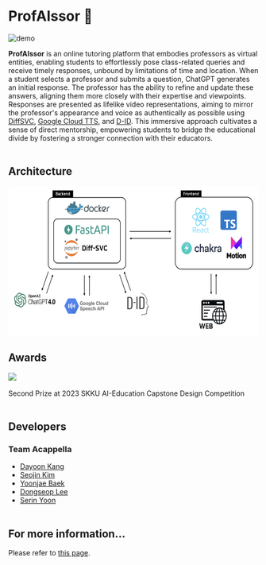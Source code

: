 # ProfAIssor 🤖
<img width="900" alt="demo" src="https://github.com/Team-Acappella/Acappella-Server/assets/53158200/1a805a33-2b2c-430d-bdef-22d3b4815494">

**ProfAIssor** is an online tutoring platform that embodies professors as virtual entities, enabling students to effortlessly pose class-related queries and receive timely responses, unbound by limitations of time and location. When a student selects a professor and submits a question, ChatGPT generates an initial response. The professor has the ability to refine and update these answers, aligning them more closely with their expertise and viewpoints. Responses are presented as lifelike video representations, aiming to mirror the professor's appearance and voice as authentically as possible using [DiffSVC](https://github.com/UtaUtaUtau/diff-svc), [Google Cloud TTS](https://cloud.google.com/text-to-speech), and [D-ID](https://www.d-id.com/). This immersive approach cultivates a sense of direct mentorship, empowering students to bridge the educational divide by fostering a stronger connection with their educators.
<br/><br/>

## Architecture
<img src="./assets/architecture.png" style="height:300px">

## Awards
<img src="https://github.com/Team-Acappella/Acappella-Server/assets/53158200/1804b8b1-edc6-4fc9-84c4-5ec67c6fdba6" style="height:250px">

Second Prize at 2023 SKKU AI-Education Capstone Design Competition
<br/><br/>

## Developers
### Team Acappella
- [Dayoon Kang](https://github.com/daayuun)
- [Seojin Kim](https://github.com/SeojinSeojin)
- [Yoonjae Baek](https://github.com/whyjyj)
- [Dongseop Lee](https://github.com/ddongseop)
- [Serin Yoon](https://github.com/serin-yoon)
<br/><br/>

## For more information...
Please refer to [this page](./assets/poster.pdf).
